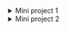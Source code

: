 
<details>
<summary>Mini project 1</summary>

# Simple Console-Based Calculator

This Java program implements a basic console-based calculator with operations for addition, subtraction, multiplication, and division. It uses a `Calculator` class to encapsulate the mathematical operations and a `Main` class for user interaction via console input.

## Features

- **Addition:** Adds two numbers.
- **Subtraction:** Subtracts one number from another.
- **Multiplication:** Multiplies two numbers.
- **Division:** Divides one number by another. Throws an `ArithmeticException` if the divisor is zero.

## Running the Application

1. Clone the repository:
2. Navigate to the project directory
3. Compile the Java files
4. Run the application
5. Follow the on-screen prompts:

Select an operation (Add, Subtract, Multiply, Divide).

Enter the first number.

Enter the second number.

View the result of the operation.

6. Exit the program:

Select 0 to exit the calculator.

</details>

<details>
<summary>Mini project 2</summary>
  
## Library Management System

A simple console-based Library Management System in Java that allows users to add, remove, search, and view books. The system supports both physical books and e-books, demonstrating basic Object-Oriented Programming (OOP) principles like encapsulation, inheritance, and polymorphism.

## Features

- Add books (both physical and e-books)
- Remove books
- Search books by title
- View all books

## Classes and Methods

### `Book` Class
The base class representing a book with the following attributes and methods:
- `title`: Title of the book
- `author`: Author of the book
- `ISBN`: ISBN of the book
- Constructor to initialize the attributes
- Getter and setter methods for each attribute
- `displayInformation()` method to display book details

### `PhysicalBook` Class
A subclass of `Book` representing a physical book with an additional attribute:
- `noOfPages`: Number of pages in the book
- Constructor to initialize the attributes, including those of the base class
- Getter and setter methods for the `noOfPages` attribute
- Overridden `displayInformation()` method to display book details, including the number of pages

### `EBook` Class
A subclass of `Book` representing an e-book with an additional attribute:
- `fileSize`: File size of the e-book in MB
- Constructor to initialize the attributes, including those of the base class
- Getter and setter methods for the `fileSize` attribute
- Overridden `displayInformation()` method to display book details, including the file size

### `Library` Class
Manages a collection of `Book` objects with the following methods:
- `addBook(Book book)`: Adds a book to the library if it does not already exist
- `removeBook(String ISBN)`: Removes a book from the library by its ISBN
- `searchBook(String bookTitle)`: Search a book from the library by its title
- `showAllBooks()`: List all books available in the library

## Getting Started

### Prerequisites

- Java Development Kit (JDK) 8 or higher
- A Java IDE or text editor (e.g., IntelliJ IDEA, Eclipse, VS Code)

### Running the Application

1. Clone the repository:
2. Navigate to the project directory
3. Compile the Java files
4. Run the application

When you run the application, you will see a menu with the following options:

[0] Exit

[1] Add Physical Book

[2] Add E-Book

[3] Remove Book

[4] Search Book by Title

[5] List All Books

Follow the prompts to interact with the system. Enter the corresponding number to select an option, and provide the required information when prompted.

</details>
